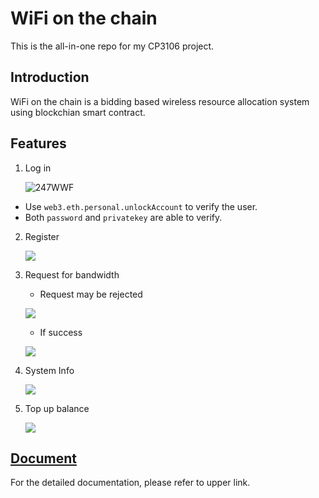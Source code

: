 # WiFi on the chain

This is the all-in-one repo for my CP3106 project.

## Introduction

WiFi on the chain is a bidding based wireless resource allocation system using blockchian smart contract.

## Features

1. Log in

    ![247WWF](https://img-upic.oss-accelerate.aliyuncs.com/uPic/2020/05/247WWF.gif)

- Use `web3.eth.personal.unlockAccount` to verify the user.
- Both `password` and `privatekey` are able to verify.

2. Register

    ![](https://img-upic.oss-accelerate.aliyuncs.com/uPic/2020/05/lMAMfL.gif)

3. Request for bandwidth
  
    - Request may be rejected

    ![](https://img-upic.oss-accelerate.aliyuncs.com/uPic/2020/05/bjlBcm.gif)

    - If success

    ![](https://img-upic.oss-accelerate.aliyuncs.com/uPic/2020/05/P98E1H.gif)

4. System Info

    ![](https://img-upic.oss-accelerate.aliyuncs.com/uPic/2020/05/Z9lrEh.png)

5. Top up balance

    ![](https://img-upic.oss-accelerate.aliyuncs.com/uPic/2020/05/qYJxuK.gif)

## [Document](https://blog.aaron-xin.tech/wifi-on-chain)

For the detailed documentation, please refer to upper link.
